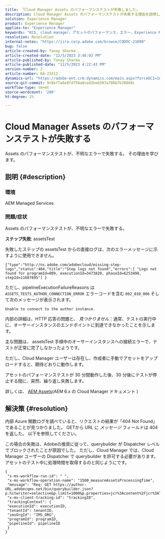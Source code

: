 ```yaml
---
title: 「Cloud Manager Assets のパフォーマンステストが失敗しました」
description: Cloud Manager Assets のパフォーマンステストが失敗する理由を説明します。
solution: Experience Manager
product: Experience Manager
applies-to: "Experience Manager"
keywords: "KCS, cloud manager，アセットのパフォーマンス，エラー，Experience Manager"
resolution: Resolution
internal-notes: "https://jira.corp.adobe.com/browse/CQDOC-21090"
bug: false
article-created-by: Tanay Sharma .
article-created-date: "12/5/2023 3:46:03 PM"
article-published-by: Tanay Sharma .
article-published-date: "12/5/2023 4:22:43 PM"
version-number: 2
article-number: KA-23312
dynamics-url: "https://adobe-ent.crm.dynamics.com/main.aspx?forceUCI=1&pagetype=entityrecord&etn=knowledgearticle&id=ed605461-8593-ee11-be37-6045bd006b25"
source-git-commit: 9c8ef7a6e8fd758a8ced2beb397a780b7b70869c
workflow-type: tm+mt
source-wordcount: '280'
ht-degree: 2%

---
```


# Cloud Manager Assets のパフォーマンステストが失敗する


Assets のパフォーマンステストが、不明なエラーで失敗する。 その理由を学びます。

## 説明 {#description}


### 環境

AEM Managed Services

### 問題/症状 

Assets のパフォーマンステストが、不明なエラーで失敗する。

<b>ステップ失敗</b>: assetsTest

失敗したステップの assetsTest からの直接ログは、次のエラーメッセージに示すように使用できません。

`{"type":"http://ns.adobe.com/adobecloud/missing-step-logs","status":404,"title":"Step logs not found","errors":[ "Logs not found for programId=809, executionId=3473820, phaseId=6253498, stepId=11687695"] } `

ただし、pipelineExecutionFailureReasons は `ASSETS_TESTS_AUTHOR_CONNECTION_ERROR` エラーコードを含む `002_010_006` そして次のメッセージが表示されます。

`Unable to connect to the author instance. `

内部の詳細は、HTTP 応答の問題と、 *見つかりません*：通常、テストの実行中に、オーサーインスタンスのエンドポイントに到達できなかったことを示します。

主な問題は、 assetsTest 手順中のオーサーインスタンスへの接続エラーで、テストが正常に完了しなかったようです。

ただし、Cloud Manager ユーザーは存在し、作成者に手動でアセットをアップロードすると、期待どおりに動作します。

アセットのパフォーマンステストが 30 分間動作した後、30 分後にテストが停止する間に、突然、繰り返し失敗します。

詳しくは、 [AEM Assets](https://experienceleague.adobe.com/docs/experience-manager-cloud-manager/content/using/code-quality-testing.html#aem-assets)(AEM 6.x の Cloud Manager ドキュメント )


## 解決策 {#resolution}


内部 Azure 関数ログを調べていると、リクエストの結果が「404 Not Found」であることが見つかりました。 GETから URL に *メッセージ* フィールドは 404 を返した。 以下を参照してください。

この場合の失敗は、Adobeの推奨に従って、querybuilder が Dispatcher レベルでブロックされたことが原因でした。
ただし、Cloud Manager では、Cloud Manager ユーザーの Dispatcher で querybuilder を許可する必要があります。アセットのテスト中に処理時間を取得するのと同じようにです。




```
{
 "x-ms-workflow-run-id": " ",
 "x-ms-workflow-operation-name": "1500_measureAssetsProcessingTime",
 "message": "Req: GET https://author-URL.adobecqms.net/bin/querybuilder.json?p.hitwriter=selective&p.limit=1000&p.properties=jcr%3Acontent%2Fjcr%3AlastModified+jcr%3Acreated&path=%2Fcontent%2Fdam%2Fcloudmanager&property=jcr%3Acontent%2Fdam%3AassetState&property.depth=1&property.value=processed&type=dam%3AAsset",
 "x-ms-client-tracking-id": "trackingID",
 "trackingContext": {
 "executionId": executionID,
 "tenantId": tenantID,
 "imsOrgId": "IMS_ORG",
 "programId": programID,
 "pipelineId": pipelineID
 }
}
```

